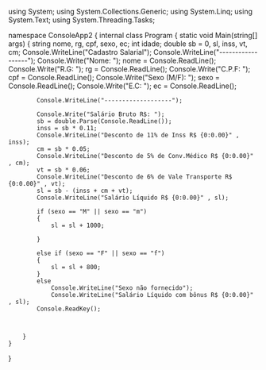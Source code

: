 using System;
using System.Collections.Generic;
using System.Linq;
using System.Text;
using System.Threading.Tasks;

namespace ConsoleApp2
{
    internal class Program
    {
        static void Main(string[] args)
        {
            string nome, rg, cpf, sexo, ec;
            int idade;
            double sb = 0, sl, inss, vt, cm;
            Console.WriteLine("Cadastro Salarial");
            Console.WriteLine("------------------");
            Console.Write("Nome: ");
            nome = Console.ReadLine();
            Console.Write("R.G: ");
            rg = Console.ReadLine();
            Console.Write("C.P.F: ");
            cpf = Console.ReadLine();
            Console.Write("Sexo (M/F): ");
            sexo = Console.ReadLine();
            Console.Write("E.C: ");
            ec = Console.ReadLine();

            Console.WriteLine("-------------------");

            Console.Write("Salário Bruto R$: ");
            sb = double.Parse(Console.ReadLine());
            inss = sb * 0.11;
            Console.WriteLine("Desconto de 11% de Inss R$ {0:0.00}" , inss);
            cm = sb * 0.05;
            Console.WriteLine("Desconto de 5% de Conv.Médico R$ {0:0.00}" , cm);
            vt = sb * 0.06;
            Console.WriteLine("Desconto de 6% de Vale Transporte R$ {0:0.00}" , vt);
            sl = sb - (inss + cm + vt);
            Console.WriteLine("Salário Líquido R$ {0:0.00}" , sl);

            if (sexo == "M" || sexo == "m")
            {
                sl = sl + 1000;

            }

            else if (sexo == "F" || sexo == "f")
            {
                sl = sl + 800;
            }
            else
                Console.WriteLine("Sexo não fornecido");
                Console.WriteLine("Salário Líquido com bônus R$ {0:0.00}" , sl);
            Console.ReadKey();



        }
    }
}
